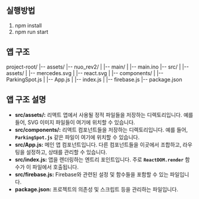 ## 실행방법
1. npm install
2. npm run start

## 앱 구조
project-root/
|-- assets/
|-- nuo_rev2/
|   |-- main/
|       |-- main.ino
|-- src/
|   |-- assets/
|       |-- mercedes.svg
|       |-- react.svg
|   |-- components/
|       |-- ParkingSpot.js
|   |-- App.js
|   |-- index.js
|   |-- firebase.js
|-- package.json

## 앱 구조 설명
- **src/assets/:** 리액트 앱에서 사용될 정적 파일들을 저장하는 디렉토리입니다. 예를 들어, SVG 이미지 파일들이 여기에 위치할 수 있습니다.
- **src/components/:** 리액트 컴포넌트들을 저장하는 디렉토리입니다. 예를 들어, **`ParkingSpot.js`** 같은 파일이 여기에 위치할 수 있습니다.
- **src/App.js:** 메인 앱 컴포넌트입니다. 다른 컴포넌트들을 이곳에서 조합하고, 라우팅을 설정하고, 상태를 관리할 수 있습니다.
- **src/index.js:** 앱을 렌더링하는 엔트리 포인트입니다. 주로 **`ReactDOM.render`** 함수가 이 파일에서 호출됩니다.
- **src/firebase.js:** Firebase와 관련된 설정 및 함수들을 포함할 수 있는 파일입니다.
- **package.json:** 프로젝트의 의존성 및 스크립트 등을 관리하는 파일입니다.